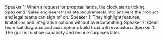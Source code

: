 Speaker 1: When a request for proposal lands, the clock starts ticking.
Speaker 2: Sales engineers translate requirements into answers the product and legal teams can sign off on.
Speaker 1: They highlight features, limitations and integration options without overcommitting.
Speaker 2: Clear technical diagrams and assumptions build trust with evaluators.
Speaker 1: The goal is to show capability and reduce surprises later.
